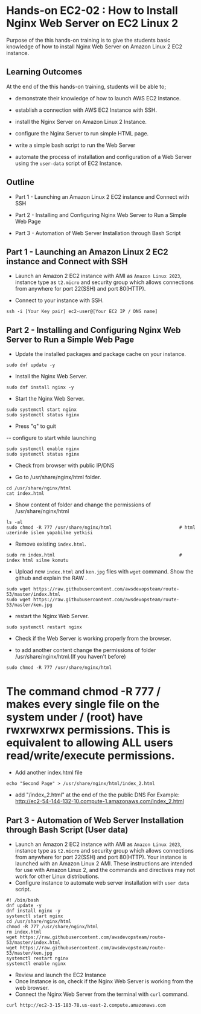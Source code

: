# Hands-on EC2-02 : How to Install Nginx Web Server on EC2 Linux 2

Purpose of the this hands-on training is to give the students basic knowledge of how to install Nginx Web Server on Amazon Linux 2 EC2 instance.

## Learning Outcomes

At the end of the this hands-on training, students will be able to;

- demonstrate their knowledge of how to launch AWS EC2 Instance.

- establish a connection with AWS EC2 Instance with SSH.

- install the Nginx Server on Amazon Linux 2 Instance.

- configure the Nginx Server to run simple HTML page.

- write a simple bash script to run the Web Server

- automate the process of installation and configuration of a Web Server using the `user-data` script of EC2 Instance.

## Outline

- Part 1 - Launching an Amazon Linux 2 EC2 instance and Connect with SSH

- Part 2 - Installing and Configuring Nginx Web Server to Run a Simple Web Page

- Part 3 - Automation of Web Server Installation through Bash Script

## Part 1 - Launching an Amazon Linux 2 EC2 instance and Connect with SSH

- Launch an Amazon 2 EC2 instance with AMI as `Amazon Linux 2023`, instance type as `t2.micro` and security 
group which allows connections from anywhere for port 22(SSH) and port 80(HTTP).

- Connect to your instance with SSH.

```
ssh -i [Your Key pair] ec2-user@[Your EC2 IP / DNS name]
```

## Part 2 - Installing and Configuring Nginx Web Server to Run a Simple Web Page

- Update the installed packages and package cache on your instance.
```
sudo dnf update -y
```
- Install the Nginx Web Server.
```
sudo dnf install nginx -y
```

-  Start the Nginx Web Server.
```
sudo systemctl start nginx
sudo systemctl status nginx
```
- Press "q" to guit 

--  configure to start while launching
```
sudo systemctl enable nginx
sudo systemctl status nginx
```

- Check from browser with public IP/DNS

-  Go to /usr/share/nginx/html folder.
```
cd /usr/share/nginx/html
cat index.html
```
-  Show content of folder and change the permissions of /usr/share/nginx/html

```
ls -al
sudo chmod -R 777 /usr/share/nginx/html                         # html uzerinde islem yapabilme yetkisi
```
-  Remove existing `index.html`.
```
sudo rm index.html                                              # index html silme komutu
```
- Upload new `index.html` and `ken.jpg` files with `wget` command. Show the github and explain the RAW .
```
sudo wget https://raw.githubusercontent.com/awsdevopsteam/route-53/master/index.html
sudo wget https://raw.githubusercontent.com/awsdevopsteam/route-53/master/ken.jpg
```
-  restart the Nginx Web Server.
```
sudo systemctl restart nginx
```

-  Check if the Web Server is working properly from the browser.

-  to add another content change the permissions of folder /usr/share/nginx/html.(If you haven't before)
```
sudo chmod -R 777 /usr/share/nginx/html
```
# The command chmod -R 777 / makes every single file on the system under / (root) have rwxrwxrwx permissions. This is equivalent to allowing ALL users read/write/execute permissions.

-  Add another index.html file 
```
echo "Second Page" > /usr/share/nginx/html/index_2.html
```
-  add "/index_2.html" at the end of the the public DNS 
For Example: http://ec2-54-144-132-10.compute-1.amazonaws.com/index_2.html

## Part 3 - Automation of Web Server Installation through Bash Script (User data)
-  Launch an Amazon 2 EC2 instance with AMI as `Amazon Linux 2023`, instance type as `t2.micro` and security group which allows connections from anywhere for port 22(SSH) and port 80(HTTP).
Your instance is launched with an Amazon Linux 2 AMI. These instructions are intended for use with Amazon Linux 2, and the commands and directives may not work for other Linux distributions.
-  Configure instance to automate web server installation with `user data` script.
```
#! /bin/bash
dnf update -y
dnf install nginx -y
systemctl start nginx
cd /usr/share/nginx/html
chmod -R 777 /usr/share/nginx/html
rm index.html
wget https://raw.githubusercontent.com/awsdevopsteam/route-53/master/index.html
wget https://raw.githubusercontent.com/awsdevopsteam/route-53/master/ken.jpg
systemctl restart nginx
systemctl enable nginx
```

-  Review and launch the EC2 Instance
-  Once Instance is on, check if the Nginx Web Server is working from the web browser.
-  Connect the Nginx Web Server from the terminal with `curl` command.
```
curl http://ec2-3-15-183-78.us-east-2.compute.amazonaws.com
```

